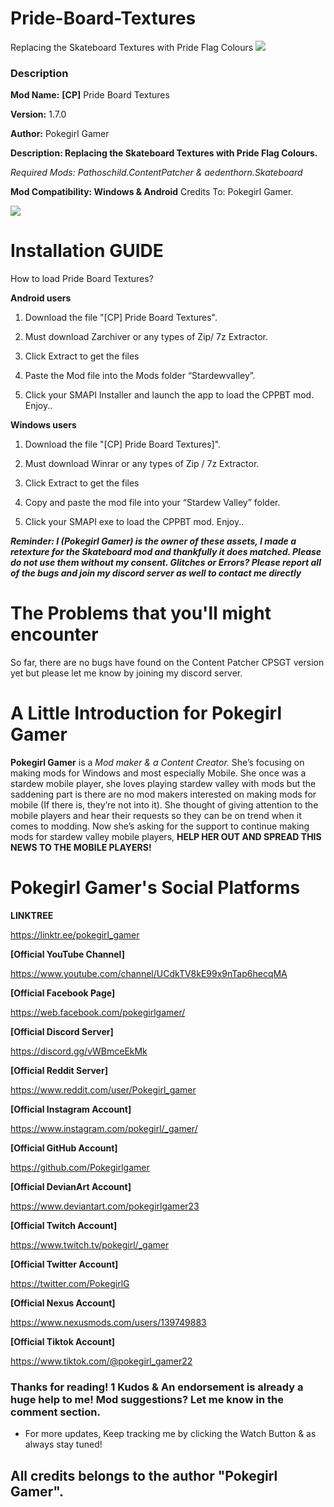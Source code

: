 # Pride-Board-Textures
Replacing the Skateboard Textures with Pride Flag Colours
![](https://staticdelivery.nexusmods.com/mods/1303/images/17068/17068-1687068534-555427535.png)

### **Description**

**Mod Name:** **[CP]** Pride Board Textures

**Version:** 1.7.0

**Author:** Pokegirl Gamer

**Description: Replacing the Skateboard Textures with Pride Flag Colours.**

*Required Mods: Pathoschild.ContentPatcher & aedenthorn.Skateboard*

**Mod Compatibility: Windows & Android**
Credits To: Pokegirl Gamer.

![](https://staticdelivery.nexusmods.com/mods/1303/images/17068/17068-1687068548-436001511.png)

# **Installation GUIDE**

How to load Pride Board Textures?


**Android users**


1. Download the file "[CP] Pride Board Textures".

2. Must download Zarchiver or any types of Zip/ 7z Extractor.

3. Click Extract to get the files

4. Paste the Mod file into the Mods folder “Stardewvalley”.

5. Click your SMAPI Installer and launch the app to load the CPPBT mod. Enjoy..

**Windows users**

1. Download the file "[CP] Pride Board Textures]".

2. Must download Winrar or any types of Zip / 7z Extractor.

3. Click Extract to get the files

4. Copy and paste the mod file into your “Stardew Valley” folder.

5. Click your SMAPI exe to load the CPPBT mod. Enjoy..

***Reminder: I (Pokegirl Gamer) is the owner of these assets, I made a retexture for the Skateboard mod and thankfully it does matched. Please do not use them without my consent. Glitches or Errors? Please report all of the
bugs and join my discord server as well to contact me directly***

# **The Problems that you'll might encounter**

So far, there are no bugs have found on the Content Patcher CPSGT version yet
but please let me know by joining my discord server.

# **A Little Introduction for Pokegirl Gamer**

**Pokegirl Gamer** is a *Mod maker & a Content Creator.* She’s focusing on making mods for Windows and most especially Mobile. She once was a stardew mobile player, she loves playing stardew valley with mods but the saddening part is there are no mod makers interested on making mods for mobile (If there is, they’re not into it). She thought of giving attention to the mobile players and hear their requests so they can be on trend when it comes to modding. Now she’s asking for the support to continue making mods for stardew valley mobile players, **HELP HER OUT AND SPREAD THIS NEWS TO THE MOBILE PLAYERS!**

# **Pokegirl Gamer's Social Platforms**

**LINKTREE**

https://linktr.ee/pokegirl_gamer
 
**[Official YouTube Channel]**

https://www.youtube.com/channel/UCdkTV8kE99x9nTap6hecqMA
 
**[Official Facebook Page]**

https://web.facebook.com/pokegirlgamer/
 
**[Official Discord Server]**

https://discord.gg/vWBmceEkMk

**[Official Reddit Server]**

https://www.reddit.com/user/Pokegirl_gamer
 
**[Official Instagram Account]**

https://www.instagram.com/pokegirl/_gamer/
 
**[Official GitHub Account]**

https://github.com/Pokegirlgamer

**[Official DevianArt Account]**

https://www.deviantart.com/pokegirlgamer23

**[Official Twitch Account]**

https://www.twitch.tv/pokegirl/_gamer

**[Official Twitter Account]**

https://twitter.com/PokegirlG

**[Official Nexus Account]**

https://www.nexusmods.com/users/139749883

**[Official Tiktok Account]**

https://www.tiktok.com/@pokegirl_gamer22

### Thanks for reading! 1 Kudos & An endorsement is already a huge help to me! Mod suggestions? Let me know in the comment section.
 
- For more updates, Keep tracking me by clicking the Watch Button & as always stay
tuned!
 
## **All credits belongs to the author "Pokegirl Gamer".**
